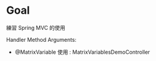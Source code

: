 # Goal

練習 Spring MVC 的使用

Handler Method Arguments:
- @MatrixVariable 使用 : MatrixVariablesDemoController
